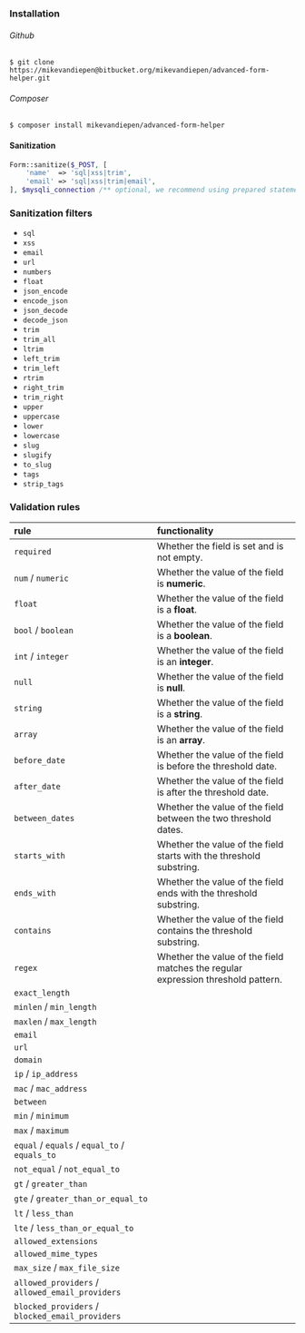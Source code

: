 ### Installation

###### Github
````shell script
$ git clone https://mikevandiepen@bitbucket.org/mikevandiepen/advanced-form-helper.git
````

###### Composer
```shell script
$ composer install mikevandiepen/advanced-form-helper
```


#### Sanitization
```php
Form::sanitize($_POST, [
    'name'  => 'sql|xss|trim',
    'email' => 'sql|xss|trim|email',
], $mysqli_connection /** optional, we recommend using prepared statements */);
```

### Sanitization filters
* `sql`
* `xss`
* `email`
* `url`
* `numbers`
* `float`
* `json_encode`
* `encode_json`
* `json_decode`
* `decode_json`
* `trim`
* `trim_all`
* `ltrim`
* `left_trim`
* `trim_left`
* `rtrim`
* `right_trim`
* `trim_right`
* `upper`
* `uppercase`
* `lower`
* `lowercase`
* `slug`
* `slugify`
* `to_slug`
* `tags`
* `strip_tags`

### Validation rules
| rule | functionality | 
|:---|:---|
| `required` | Whether the field is set and is not empty.| 
| `num` / `numeric` | Whether the value of the field is **numeric**. | 
| `float` | Whether the value of the field is a **float**. | 
| `bool` / `boolean` | Whether the value of the field is a **boolean**. | 
| `int` / `integer` | Whether the value of the field is an **integer**. | 
| `null` | Whether the value of the field is **null**. | 
| `string` | Whether the value of the field is a **string**. | 
| `array` | Whether the value of the field is an **array**. | 
| `before_date` | Whether the value of the field is before the threshold date. | 
| `after_date` | Whether the value of the field is after the threshold date. | 
| `between_dates` | Whether the value of the field between the two threshold dates. | 
| `starts_with` | Whether the value of the field starts with the threshold substring. | 
| `ends_with` | Whether the value of the field ends with the threshold substring. | 
| `contains` | Whether the value of the field contains the threshold substring. | 
| `regex` | Whether the value of the field matches the regular expression threshold pattern.  | 
| `exact_length` |  | 
| `minlen` / `min_length` |  | 
| `maxlen` / `max_length` |  | 
| `email` |  | 
| `url` |  | 
| `domain` |  | 
| `ip` / `ip_address` |  | 
| `mac` / `mac_address` |  | 
| `between` |  | 
| `min` / `minimum` |  | 
| `max` / `maximum` |  | 
| `equal` / `equals` / `equal_to` / `equals_to` |  | 
| `not_equal` / `not_equal_to` |  |  
| `gt` / `greater_than` |  | 
| `gte` / `greater_than_or_equal_to` |  | 
| `lt` / `less_than` |  | 
| `lte` / `less_than_or_equal_to` |  | 
| `allowed_extensions` |  | 
| `allowed_mime_types` |  | 
| `max_size` / `max_file_size` |  | 
| `allowed_providers` / `allowed_email_providers` |  | 
| `blocked_providers` / `blocked_email_providers` |  |  